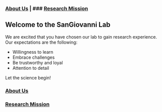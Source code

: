 ### [About Us](https://github.com/dlgeiser/SanGiovanni-Lab/blob/master/About.md#about-us) | ### [Research Mission](https://github.com/dlgeiser/SanGiovanni-Lab/blob/master/Mission.md#research-mission)

## Welcome to the SanGiovanni Lab

We are excited that you have chosen our lab to gain research experience. Our expectations are the following:

- Willingness to learn
- Embrace challenges
- Be trustworthy and loyal
- Attention to detail

Let the science begin!

### [About Us](https://github.com/dlgeiser/Onboarding/blob/master/About)  

### [Research Mission](https://github.com/dlgeiser/Onboarding/blob/master/Mission)
